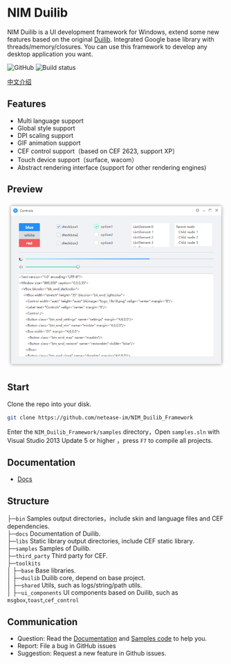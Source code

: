 # NIM Duilib

NIM Duilib is a UI development framework for Windows, extend some new features based on the original [Duilib](https://github.com/duilib/duilib). Integrated Google base library with threads/memory/closures. You can use this framework to develop any desktop application you want.

![GitHub](https://img.shields.io/badge/license-MIT-green.svg)
![Build status](https://ci.appveyor.com/api/projects/status/u29yl0j7pasopm3h/branch/master?svg=true)

[中文介绍](README.md)

## Features

 - Multi language support
 - Global style support
 - DPI scaling support
 - GIF animation support
 - CEF control support（based on CEF 2623, support XP）
 - Touch device support（surface, wacom）
 - Abstract rendering interface (support for other rendering engines)

## Preview

![preview](docs/PREVIEW.png)

## Start

Clone the repo into your disk.

```bash
git clone https://github.com/netease-im/NIM_Duilib_Framework
```

Enter the `NIM_Duilib_Framework/samples` directory，Open `samples.sln` with Visual Studio 2013 Update 5 or higher ，press `F7` to compile all projects.

## Documentation

 - [Docs](docs/SUMMARY.md)
    
## Structure

├─`bin` Samples output directories，include skin and language files and CEF dependencies.  
├─`docs` Documentation of Duilib.  
├─`libs` Static library output directories, include CEF static library.  
├─`samples` Samples of Duilib.  
├─`third_party` Third party for CEF.  
├─`toolkits`       
│  ├─`base` Base libraries.  
│  ├─`duilib` Duilib core, depend on base project.  
│  ├─`shared` Utils, such as logs/string/path utils.  
│  ├─`ui_components` UI components based on Duilib, such as `msgbox`,`toast`,`cef_control`  

## Communication

 - Question: Read the [Documentation](docs/SUMMARY.md) and [Samples code](samples/README.md) to help you.
 - Report: File a bug in GitHub issues
 - Suggestion: Request a new feature in Github issues.
